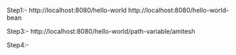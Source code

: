 Step1:-
http://localhost:8080/hello-world
http://localhost:8080/hello-world-bean


Step3:-
http://localhost:8080/hello-world/path-variable/amitesh

Step4:-

